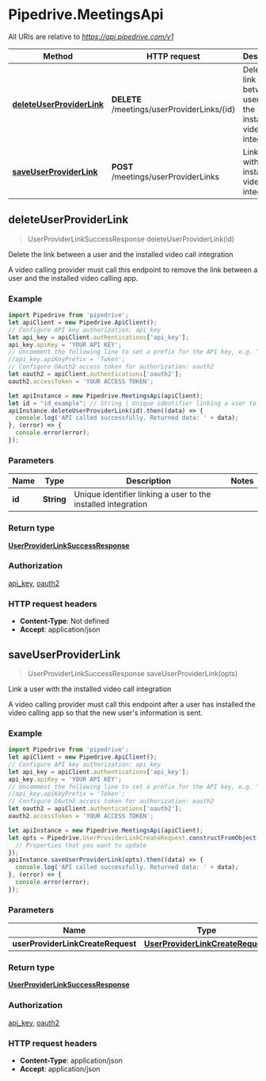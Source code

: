 # Pipedrive.MeetingsApi

All URIs are relative to *https://api.pipedrive.com/v1*

Method | HTTP request | Description
------------- | ------------- | -------------
[**deleteUserProviderLink**](MeetingsApi.md#deleteUserProviderLink) | **DELETE** /meetings/userProviderLinks/{id} | Delete the link between a user and the installed video call integration
[**saveUserProviderLink**](MeetingsApi.md#saveUserProviderLink) | **POST** /meetings/userProviderLinks | Link a user with the installed video call integration



## deleteUserProviderLink

> UserProviderLinkSuccessResponse deleteUserProviderLink(id)

Delete the link between a user and the installed video call integration

A video calling provider must call this endpoint to remove the link between a user and the installed video calling app.

### Example

```javascript
import Pipedrive from 'pipedrive';
let apiClient = new Pipedrive.ApiClient();
// Configure API key authorization: api_key
let api_key = apiClient.authentications['api_key'];
api_key.apiKey = 'YOUR API KEY';
// Uncomment the following line to set a prefix for the API key, e.g. "Token" (defaults to null)
//api_key.apiKeyPrefix = 'Token';
// Configure OAuth2 access token for authorization: oauth2
let oauth2 = apiClient.authentications['oauth2'];
oauth2.accessToken = 'YOUR ACCESS TOKEN';

let apiInstance = new Pipedrive.MeetingsApi(apiClient);
let id = "id_example"; // String | Unique identifier linking a user to the installed integration
apiInstance.deleteUserProviderLink(id).then((data) => {
  console.log('API called successfully. Returned data: ' + data);
}, (error) => {
  console.error(error);
});

```

### Parameters


Name | Type | Description  | Notes
------------- | ------------- | ------------- | -------------
 **id** | **String**| Unique identifier linking a user to the installed integration | 

### Return type

[**UserProviderLinkSuccessResponse**](UserProviderLinkSuccessResponse.md)

### Authorization

[api_key](../README.md#api_key), [oauth2](../README.md#oauth2)

### HTTP request headers

- **Content-Type**: Not defined
- **Accept**: application/json


## saveUserProviderLink

> UserProviderLinkSuccessResponse saveUserProviderLink(opts)

Link a user with the installed video call integration

A video calling provider must call this endpoint after a user has installed the video calling app so that the new user&#39;s information is sent.

### Example

```javascript
import Pipedrive from 'pipedrive';
let apiClient = new Pipedrive.ApiClient();
// Configure API key authorization: api_key
let api_key = apiClient.authentications['api_key'];
api_key.apiKey = 'YOUR API KEY';
// Uncomment the following line to set a prefix for the API key, e.g. "Token" (defaults to null)
//api_key.apiKeyPrefix = 'Token';
// Configure OAuth2 access token for authorization: oauth2
let oauth2 = apiClient.authentications['oauth2'];
oauth2.accessToken = 'YOUR ACCESS TOKEN';

let apiInstance = new Pipedrive.MeetingsApi(apiClient);
let opts = Pipedrive.UserProviderLinkCreateRequest.constructFromObject({
  // Properties that you want to update
});
apiInstance.saveUserProviderLink(opts).then((data) => {
  console.log('API called successfully. Returned data: ' + data);
}, (error) => {
  console.error(error);
});

```

### Parameters


Name | Type | Description  | Notes
------------- | ------------- | ------------- | -------------
 **userProviderLinkCreateRequest** | [**UserProviderLinkCreateRequest**](UserProviderLinkCreateRequest.md)|  | [optional] 

### Return type

[**UserProviderLinkSuccessResponse**](UserProviderLinkSuccessResponse.md)

### Authorization

[api_key](../README.md#api_key), [oauth2](../README.md#oauth2)

### HTTP request headers

- **Content-Type**: application/json
- **Accept**: application/json

